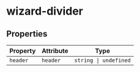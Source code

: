 # wizard-divider

## Properties

| Property | Attribute | Type                  |
|----------|-----------|-----------------------|
| `header` | `header`  | `string \| undefined` |
